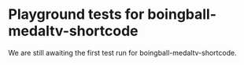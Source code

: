 # Playground tests for boingball-medaltv-shortcode
We are still awaiting the first test run for boingball-medaltv-shortcode.
